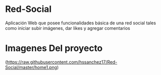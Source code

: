# Red-Social
Aplicación Web que posee funcionalidades básica de una red social tales como iniciar subir imágenes, dar likes y agregar comentarios


# Imagenes Del proyecto

(https://raw.githubusercontent.com/hssanchez17/Red-Social/master/home1.png)
